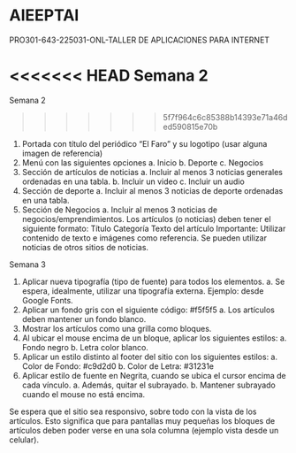 # AIEEPTAI
PRO301-643-225031-ONL-TALLER DE APLICACIONES PARA INTERNET

<<<<<<< HEAD
Semana 2 
=======
Semana 2
>>>>>>> 5f7f964c6c85388b14393e71a46ded590815e70b
1.	Portada con título del periódico “El Faro” y su logotipo (usar alguna imagen de referencia)
2.	Menú con las siguientes opciones
a.	Inicio
b.	Deporte
c.	Negocios
3.	Sección de artículos de noticias
a.	Incluir al menos 3 noticias generales ordenadas en una tabla.
b.	Incluir un video
c.	Incluir un audio
4.	Sección de deporte
a.	Incluir al menos 3 noticias de deporte ordenadas en una tabla.
5.	Sección de Negocios
a.	Incluir al menos 3 noticias de negocios/emprendimientos.
Los artículos (o noticias) deben tener el siguiente formato:
Título
Categoría
Texto del artículo
Importante: Utilizar contenido de texto e imágenes como referencia. Se pueden utilizar noticias de otros sitios de noticias.

Semana 3
1.	Aplicar nueva tipografía (tipo de fuente) para todos los elementos.
a.	Se espera, idealmente, utilizar una tipografía externa. Ejemplo: desde Google Fonts.
2.	Aplicar un fondo gris con el siguiente código: #f5f5f5
a.	Los artículos deben mantener un fondo blanco.
3.	Mostrar los artículos como una grilla como bloques.
4.	Al ubicar el mouse encima de un bloque, aplicar los siguientes estilos:
a.	Fondo negro
b.	Letra color blanco.
5.	Aplicar un estilo distinto al footer del sitio con los siguientes estilos:
a.	Color de Fondo: #c9d2d0
b.	Color de Letra: #31231e
6.	Aplicar estilo de fuente en Negrita, cuando se ubica el cursor encima de cada vínculo.
a.	Además, quitar el subrayado.
b.	Mantener subrayado cuando el mouse no está encima.

Se espera que el sitio sea responsivo, sobre todo con la vista de los artículos. Esto significa que para pantallas muy pequeñas los bloques de artículos deben poder verse en una sola columna (ejemplo vista desde un celular).
